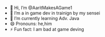 - 👋 Hi, I’m @AaritMakesAGame1
- 👀 I’m a in game dev in trainign by my sensei
- 🌱 I’m currently learning Adv. Java
- 😄 Pronouns: he,him
- ⚡ Fun fact: I am bad at game deving

<!---
AaritMakesAGame1/AaritMakesAGame1 is a ✨ special ✨ repository because its `README.md` (this file) appears on your GitHub profile.
You can click the Preview link to take a look at your changes.
--->
